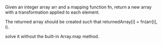 Given an integer array arr and a mapping function fn, return a new array with a transformation applied to each element.

The returned array should be created such that returnedArray[i] = fn(arr[i], i).

solve it without the built-in Array.map method.
